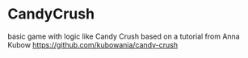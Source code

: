 # CandyCrush
basic game with logic like Candy Crush based on a tutorial from Anna Kubow https://github.com/kubowania/candy-crush
